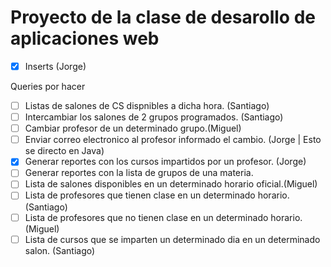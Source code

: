 Proyecto de la clase de desarollo de aplicaciones web
======

- [X] Inserts (Jorge)

Queries por hacer
- [ ] Listas de salones de CS dispnibles a dicha hora. (Santiago)
- [ ] Intercambiar los salones de 2 grupos programados. (Santiago)
- [ ] Cambiar profesor de un determinado grupo.(Miguel)
- [ ] Enviar correo electronico al profesor informado el cambio. (Jorge | Esto se directo en Java) 
- [X] Generar reportes con los cursos impartidos por un profesor. (Jorge)
- [ ] Generar reportes con la lista de grupos de una materia. 
- [ ] Lista de salones disponibles en un determinado horario oficial.(Miguel)
- [ ] Lista de profesores que tienen clase en un determinado horario. (Santiago)
- [ ] Lista de profesores que no tienen clase en un determinado horario.(Miguel)
- [ ] Lista de cursos que se imparten un determinado dia en un determinado salon. (Santiago)
